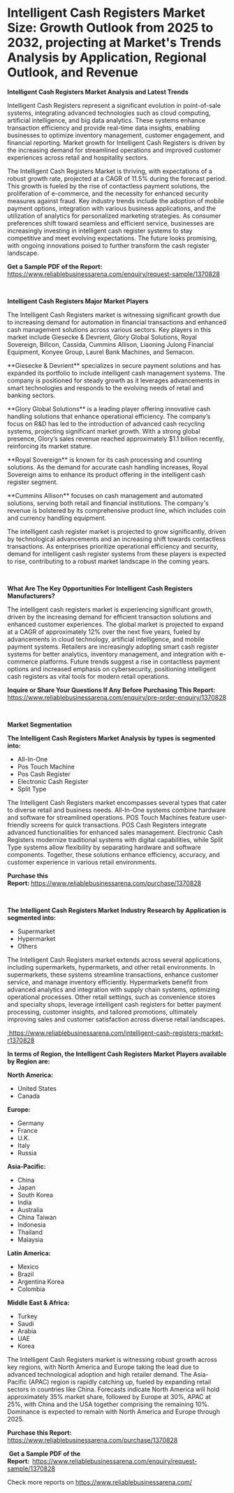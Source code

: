 <p><h1>Intelligent Cash Registers Market Size: Growth Outlook from 2025 to 2032, projecting at Market's Trends Analysis by Application, Regional Outlook, and Revenue</h1></p><p><strong>Intelligent Cash Registers Market Analysis and Latest Trends</strong></p>
<p><p>Intelligent Cash Registers represent a significant evolution in point-of-sale systems, integrating advanced technologies such as cloud computing, artificial intelligence, and big data analytics. These systems enhance transaction efficiency and provide real-time data insights, enabling businesses to optimize inventory management, customer engagement, and financial reporting. Market growth for Intelligent Cash Registers is driven by the increasing demand for streamlined operations and improved customer experiences across retail and hospitality sectors.</p><p>The Intelligent Cash Registers Market is thriving, with expectations of a robust growth rate, projected at a CAGR of 11.5% during the forecast period. This growth is fueled by the rise of contactless payment solutions, the proliferation of e-commerce, and the necessity for enhanced security measures against fraud. Key industry trends include the adoption of mobile payment options, integration with various business applications, and the utilization of analytics for personalized marketing strategies. As consumer preferences shift toward seamless and efficient service, businesses are increasingly investing in intelligent cash register systems to stay competitive and meet evolving expectations. The future looks promising, with ongoing innovations poised to further transform the cash register landscape.</p></p>
<p><strong>Get a Sample PDF of the Report:&nbsp;</strong> <a href="https://www.reliablebusinessarena.com/enquiry/request-sample/1370828?utm_campaign=3575&utm_medium=2&utm_source=Github&utm_content=ia&utm_term=22032025&utm_id=intelligent-cash-registers">https://www.reliablebusinessarena.com/enquiry/request-sample/1370828</a></p>
<p>&nbsp;</p>
<p><strong>Intelligent Cash Registers Major Market Players</strong></p>
<p><p>The Intelligent Cash Registers market is witnessing significant growth due to increasing demand for automation in financial transactions and enhanced cash management solutions across various sectors. Key players in this market include Giesecke & Devrient, Glory Global Solutions, Royal Sovereign, Billcon, Cassida, Cummins Allison, Liaoning Julong Financial Equipment, Konyee Group, Laurel Bank Machines, and Semacon.</p><p>**Giesecke & Devrient** specializes in secure payment solutions and has expanded its portfolio to include intelligent cash management systems. The company is positioned for steady growth as it leverages advancements in smart technologies and responds to the evolving needs of retail and banking sectors.</p><p>**Glory Global Solutions** is a leading player offering innovative cash handling solutions that enhance operational efficiency. The company’s focus on R&D has led to the introduction of advanced cash recycling systems, projecting significant market growth. With a strong global presence, Glory’s sales revenue reached approximately $1.1 billion recently, reinforcing its market stature.</p><p>**Royal Sovereign** is known for its cash processing and counting solutions. As the demand for accurate cash handling increases, Royal Sovereign aims to enhance its product offering in the intelligent cash register segment. </p><p>**Cummins Allison** focuses on cash management and automated solutions, serving both retail and financial institutions. The company's revenue is bolstered by its comprehensive product line, which includes coin and currency handling equipment.</p><p>The intelligent cash register market is projected to grow significantly, driven by technological advancements and an increasing shift towards contactless transactions. As enterprises prioritize operational efficiency and security, demand for intelligent cash register systems from these players is expected to rise, contributing to a robust market landscape in the coming years.</p></p>
<p>&nbsp;</p>
<p><strong>What Are The Key Opportunities For Intelligent Cash Registers Manufacturers?</strong></p>
<p><p>The intelligent cash registers market is experiencing significant growth, driven by the increasing demand for efficient transaction solutions and enhanced customer experiences. The global market is projected to expand at a CAGR of approximately 12% over the next five years, fueled by advancements in cloud technology, artificial intelligence, and mobile payment systems. Retailers are increasingly adopting smart cash register systems for better analytics, inventory management, and integration with e-commerce platforms. Future trends suggest a rise in contactless payment options and increased emphasis on cybersecurity, positioning intelligent cash registers as vital tools for modern retail operations.</p></p>
<p><strong>Inquire or Share Your Questions If Any Before Purchasing This Report:</strong> <a href="https://www.reliablebusinessarena.com/enquiry/pre-order-enquiry/1370828?utm_campaign=3575&utm_medium=2&utm_source=Github&utm_content=ia&utm_term=22032025&utm_id=intelligent-cash-registers">https://www.reliablebusinessarena.com/enquiry/pre-order-enquiry/1370828</a></p>
<p>&nbsp;</p>
<p><strong>Market Segmentation</strong></p>
<p><strong>The Intelligent Cash Registers Market Analysis by types is segmented into:</strong></p>
<p><ul><li>All-In-One</li><li>Pos Touch Machine</li><li>Pos Cash Register</li><li>Electronic Cash Register</li><li>Split Type</li></ul></p>
<p><p>The Intelligent Cash Registers market encompasses several types that cater to diverse retail and business needs. All-In-One systems combine hardware and software for streamlined operations. POS Touch Machines feature user-friendly screens for quick transactions. POS Cash Registers integrate advanced functionalities for enhanced sales management. Electronic Cash Registers modernize traditional systems with digital capabilities, while Split Type systems allow flexibility by separating hardware and software components. Together, these solutions enhance efficiency, accuracy, and customer experience in various retail environments.</p></p>
<p><strong>Purchase this Report:&nbsp;</strong><a href="https://www.reliablebusinessarena.com/purchase/1370828?utm_campaign=3575&utm_medium=2&utm_source=Github&utm_content=ia&utm_term=22032025&utm_id=intelligent-cash-registers">https://www.reliablebusinessarena.com/purchase/1370828</a></p>
<p>&nbsp;</p>
<p><strong>The Intelligent Cash Registers Market Industry Research by Application is segmented into:</strong></p>
<p><ul><li>Supermarket</li><li>Hypermarket</li><li>Others</li></ul></p>
<p><p>The Intelligent Cash Registers market extends across several applications, including supermarkets, hypermarkets, and other retail environments. In supermarkets, these systems streamline transactions, enhance customer service, and manage inventory efficiently. Hypermarkets benefit from advanced analytics and integration with supply chain systems, optimizing operational processes. Other retail settings, such as convenience stores and specialty shops, leverage intelligent cash registers for better payment processing, customer insights, and tailored promotions, ultimately improving sales and customer satisfaction across diverse retail landscapes.</p></p>
<p><a href="https://www.reliablebusinessarena.com/intelligent-cash-registers-market-r1370828?utm_campaign=3575&utm_medium=2&utm_source=Github&utm_content=ia&utm_term=22032025&utm_id=intelligent-cash-registers">&nbsp;https://www.reliablebusinessarena.com/intelligent-cash-registers-market-r1370828</a></p>
<p><strong>In terms of Region, the Intelligent Cash Registers Market Players available by Region are:</strong></p>
<p>
    <p> <strong> North America: </strong>
        <ul>
            <li>United States</li>
            <li>Canada</li>
        </ul>
        </p> 
    <p> <strong> Europe: </strong>
        <ul>
            <li>Germany</li>
            <li>France</li>
            <li>U.K.</li>
            <li>Italy</li>
            <li>Russia</li>
        </ul>
        </p> 
    <p> <strong> Asia-Pacific: </strong>
        <ul>
            <li>China</li>
            <li>Japan</li>
            <li>South Korea</li>
            <li>India</li>
            <li>Australia</li>
            <li>China Taiwan</li>
            <li>Indonesia</li>
            <li>Thailand</li>
            <li>Malaysia</li>
        </ul>
        </p> 
    <p> <strong> Latin America: </strong>
        <ul>
            <li>Mexico</li>
            <li>Brazil</li>
            <li>Argentina Korea</li>
            <li>Colombia</li>
        </ul>
        </p> 
    <p> <strong> Middle East & Africa: </strong>
        <ul>
            <li>Turkey</li>
            <li>Saudi</li>
            <li>Arabia</li>
            <li>UAE</li>
            <li>Korea</li>
        </ul>
    </p>
    </p>
<p><p>The Intelligent Cash Registers market is witnessing robust growth across key regions, with North America and Europe taking the lead due to advanced technological adoption and high retailer demand. The Asia-Pacific (APAC) region is rapidly catching up, fueled by expanding retail sectors in countries like China. Forecasts indicate North America will hold approximately 35% market share, followed by Europe at 30%, APAC at 25%, with China and the USA together comprising the remaining 10%. Dominance is expected to remain with North America and Europe through 2025.</p></p>
<p><strong>Purchase this Report: </strong><a href="https://www.reliablebusinessarena.com/purchase/1370828?utm_campaign=3575&utm_medium=2&utm_source=Github&utm_content=ia&utm_term=22032025&utm_id=intelligent-cash-registers">https://www.reliablebusinessarena.com/purchase/1370828</a></p>
<p>&nbsp;<strong>Get a Sample PDF of the Report:&nbsp;&nbsp;</strong><a href="https://www.reliablebusinessarena.com/enquiry/request-sample/1370828?utm_campaign=3575&utm_medium=2&utm_source=Github&utm_content=ia&utm_term=22032025&utm_id=intelligent-cash-registers">https://www.reliablebusinessarena.com/enquiry/request-sample/1370828</a></p>
<p><strong></strong></p>
<p>Check more reports on <a href="https://www.reliablebusinessarena.com/?utm_campaign=3575&utm_medium=2&utm_source=Github&utm_content=ia&utm_term=22032025&utm_id=intelligent-cash-registers">https://www.reliablebusinessarena.com/</a></p>